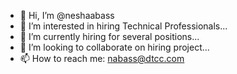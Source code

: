 - 👋 Hi, I’m @neshaabass
- 👀 I’m interested in hiring Technical Professionals...
- 🌱 I’m currently hiring for several positions...
- 💞️ I’m looking to collaborate on hiring project...
- 📫 How to reach me: nabass@dtcc.com

<!---
neshaabass/neshaabass is a ✨ special ✨ repository because its `README.md` (this file) appears on your GitHub profile.
You can click the Preview link to take a look at your changes.
--->
